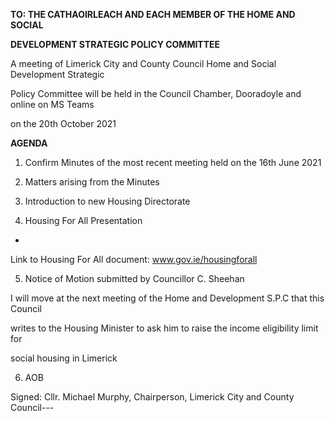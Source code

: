 **TO: THE CATHAOIRLEACH AND EACH MEMBER OF THE HOME AND SOCIAL**

**DEVELOPMENT STRATEGIC POLICY COMMITTEE**

A meeting of Limerick City and County Council Home and Social Development Strategic

Policy Committee will be held in the Council Chamber, Dooradoyle and online on MS Teams

on the 20th October 2021

**AGENDA**

1. Confirm Minutes of the most recent meeting held on the 16th June 2021

2. Matters arising from the Minutes

3. Introduction to new Housing Directorate

4. Housing For All Presentation

-

Link to Housing For All document: www.gov.ie/housingforall

5. Notice of Motion submitted by Councillor C. Sheehan

I will move at the next meeting of the Home and Development S.P.C that this Council

writes to the Housing Minister to ask him to raise the income eligibility limit for

social housing in Limerick

6. AOB

Signed: Cllr. Michael Murphy, Chairperson, Limerick City and County Council---
